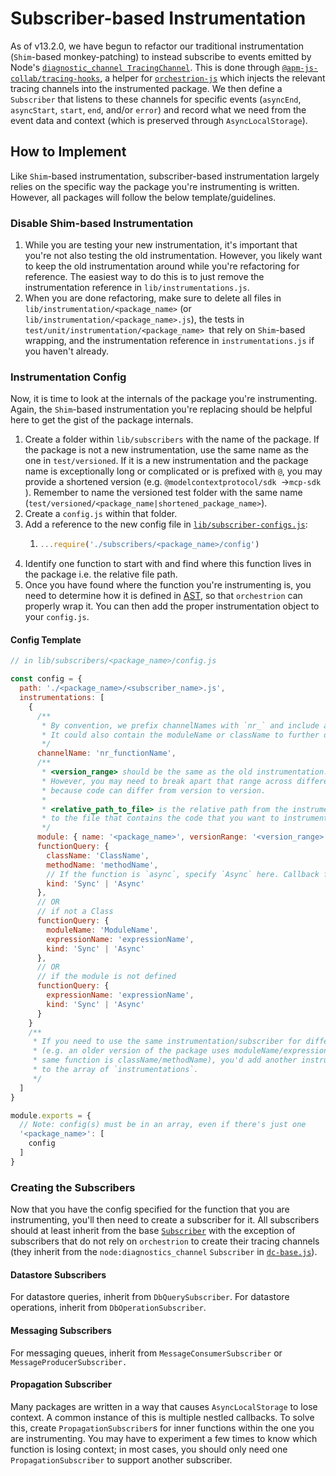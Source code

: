 # Subscriber-based Instrumentation

As of v13.2.0, we have begun to refactor our traditional instrumentation (`Shim`-based monkey-patching) to instead subscribe to events emitted by Node's [`diagnostic_channel TracingChannel`](https://nodejs.org/api/diagnostics_channel.html#class-tracingchannel). This is done through [`@apm-js-collab/tracing-hooks`](https://github.com/apm-js-collab/tracing-hooks), a helper for [`orchestrion-js`](https://github.com/apm-js-collab/orchestrion-js) which injects the relevant tracing channels into the instrumented package. We then define a `Subscriber` that listens to these channels for specific events (`asyncEnd`, `asyncStart`, `start`, `end`, and/or `error`) and record what we need from the event data and context (which is preserved through `AsyncLocalStorage`).

## How to Implement

Like `Shim`-based instrumentation, subscriber-based instrumentation largely relies on the specific way the package you're instrumenting is written. However, all packages will follow the below template/guidelines.

### Disable Shim-based Instrumentation

1. While you are testing your new instrumentation, it's important that you're not also testing the old instrumentation. However, you likely want to keep the old instrumentation around while you're refactoring for reference. The easiest way to do this is to just remove the instrumentation reference in `lib/instrumentations.js`.
2. When you are done refactoring, make sure to delete all files in `lib/instrumentation/<package_name>` (or `lib/instrumentation/<package_name>.js`), the tests in `test/unit/instrumentation/<package_name> `that rely on `Shim`-based wrapping, and the instrumentation reference in `instrumentations.js` if you haven't already.

### Instrumentation Config

Now, it is time to look at the internals of the package you're instrumenting. Again, the `Shim`-based instrumentation you're replacing should be helpful here to get the gist of the package internals.

1. Create a folder within `lib/subscribers` with the name of the package. If the package is not a new instrumentation, use the same name as the one in `test/versioned`. If it is a new instrumentation and the package name is exceptionally long or complicated or is prefixed with  `@`, you may provide a shortened version (e.g. `@modelcontextprotocol/sdk `->`mcp-sdk `). Remember to name the versioned test folder with the same name (`test/versioned/<package_name|shortened_package_name>`).
2. Create a `config.js` within that folder.
3. Add a reference to the new config file in [`lib/subscriber-configs.js`](../subscriber-configs.js):
   1. ```javascript
      ...require('./subscribers/<package_name>/config')
      ```
4. Identify one function to start with and find where this function lives in the package i.e. the relative file path.
5. Once you have found where the function you're instrumenting is, you need to determine how it is defined in [AST](https://astexplorer.net/), so that `orchestrion` can properly wrap it. You can then add the proper instrumentation object to your `config.js`.

#### Config Template

```javascript
// in lib/subscribers/<package_name>/config.js

const config = {
  path: './<package_name>/<subscriber_name>.js',
  instrumentations: [
    {
      /**
       * By convention, we prefix channelNames with `nr_` and include at least the expressionName or methodName.
       * It could also contain the moduleName or className to further differentiate between subscribers.
       */
      channelName: 'nr_functionName',
      /**
       * <version_range> should be the same as the old instrumentation.
       * However, you may need to break apart that range across different configs
       * because code can differ from version to version.
       *
       * <relative_path_to_file> is the relative path from the instrumented package
       * to the file that contains the code that you want to instrument
       */
      module: { name: '<package_name>', versionRange: '<version_range>', filePath: '<relative_path_to_file>' },
      functionQuery: {
        className: 'ClassName',
        methodName: 'methodName',
        // If the function is `async`, specify `Async` here. Callback functions are typically `Sync`.
        kind: 'Sync' | 'Async'
      },
      // OR
      // if not a Class
      functionQuery: {
        moduleName: 'ModuleName',
        expressionName: 'expressionName',
        kind: 'Sync' | 'Async'
      },
      // OR
      // if the module is not defined
      functionQuery: {
        expressionName: 'expressionName',
        kind: 'Sync' | 'Async'
      }
    }
    /**
     * If you need to use the same instrumentation/subscriber for differently structured code
     * (e.g. an older version of the package uses moduleName/expressionName, but now the
     * same function is className/methodName), you'd add another instrumentation object
     * to the array of `instrumentations`.
     */
  ]
}

module.exports = {
  // Note: config(s) must be in an array, even if there's just one
  '<package_name>': [
    config
  ]
}
```

### Creating the Subscribers

Now that you have the config specified for the function that you are instrumenting, you'll then need to create a subscriber for it. All subscribers should at least inherit from the base [`Subscriber`](./base.js) with the exception of subscribers that do not rely on `orchestrion` to create their tracing channels (they inherit from the `node:diagnostics_channel` `Subscriber` in [`dc-base.js`](./dc-base.js)).

#### Datastore Subscribers

For datastore queries, inherit from `DbQuerySubscriber`. For datastore operations, inherit from `DbOperationSubscriber`.

#### Messaging Subscribers

For messaging queues, inherit from `MessageConsumerSubscriber` or `MessageProducerSubscriber.`

#### Propagation Subscriber

Many packages are written in a way that causes `AsyncLocalStorage` to lose context. A common instance of this is multiple nestled callbacks. To solve this, create `PropagationSubscriber`s for inner functions within the one you are instrumenting. You may have to experiment a few times to know which function is losing context; in most cases, you should only need one `PropagationSubscriber` to support another subscriber.
